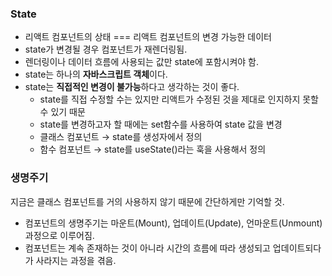 ### State

-   리액트 컴포넌트의 상태 === 리액트 컴포넌트의 변경 가능한 데이터
-   state가 변경될 경우 컴포넌트가 재렌더링됨.
-   렌더링이나 데이터 흐름에 사용되는 값만 state에 포함시켜야 함.
-   state는 하나의 **자바스크립트 객체**이다.
-   state는 **직접적인 변경이 불가능**하다고 생각하는 것이 좋다.
    -   state를 직접 수정할 수는 있지만 리액트가 수정된 것을 제대로 인지하지 못할 수 있기 때문
    -   state를 변경하고자 할 때에는 set함수를 사용하여 state 값을 변경
    -   클래스 컴포넌트 → state를 생성자에서 정의
    -   함수 컴포넌트 → state를 useState()라는 훅을 사용해서 정의

### 생명주기

지금은 클래스 컴포넌트를 거의 사용하지 않기 때문에 간단하게만 기억할 것.

-   컴포넌트의 생명주기는 마운트(Mount), 업데이트(Update), 언마운트(Unmount) 과정으로 이루어짐.
-   컴포넌트는 계속 존재하는 것이 아니라 시간의 흐름에 따라 생성되고 업데이트되다가 사라지는 과정을 겪음.
